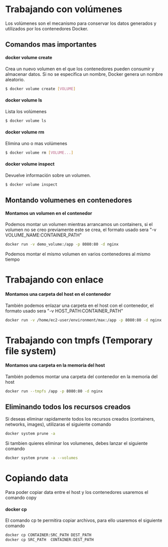 # Trabajando con volúmenes

Los volúmenes son el mecanismo para conservar los datos generados y utilizados por los contenedores Docker.

## Comandos mas importantes

#### docker volume create

Crea un nuevo volumen en el que los contenedores pueden consumir y almacenar datos. Si no se especifica un nombre, Docker genera un nombre aleatorio.

```sh
$ docker volume create [VOLUME]
```

#### docker volume ls

Lista los volúmenes

```sh
$ docker volume ls
```

#### docker volume rm

Elimina uno o mas volúmenes

```sh
$ docker volume rm [VOLUME...]
```
#### docker volume inspect

Devuelve información sobre un volumen.

```sh
$ docker volume inspect
```

## Montando volumenes en contenedores

#### Montamos un volumen en el contenedor
Podemos montar un volumen mientras arrancamos un containers, si el volumen no se creo previamente este se crea, el formato usado sera "-v VOLUME_NAME:CONTAINER_PATH"

```sh
docker run -v demo_volume:/app -p 8080:80 -d nginx
```

Podemos montar el mismo volumen en varios contenedores al mismo tiempo

# Trabajando con enlace

#### Montamos una carpeta del host en el contenedor

También podemos enlazar una carpeta en el host con el contenedor, el formato usado sera "-v HOST_PATH:CONTAINER_PATH"

```sh
docker run -v /home/ec2-user/environment/max:/app -p 8080:80 -d nginx
```
# Trabajando con tmpfs (Temporary file system)

#### Montamos una carpeta en la memoria del host

También podemos montar una carpeta del contenedor en la memoria del host

```sh
docker run --tmpfs /app -p 8080:80 -d nginx
```

## Eliminando todos los recursos creados

Si deseas eliminar rapidamente todos los recursos creados (containers, networks, images), utilizaras el siguiente comando

```sh
docker system prune -a
```

Si tambien quieres eliminar los volumenes, debes lanzar el siguiente comando

```sh
docker system prune -a --volumes
```

# Copiando data

Para poder copiar data entre el host y los contenedores  usaremos el comando copy 

#### docker cp

El comando cp te permitira copiar archivos, para ello usaremos el siguiente comando

```sh
docker cp CONTAINER:SRC_PATH DEST_PATH
docker cp SRC_PATH  CONTAINER:DEST_PATH
```
